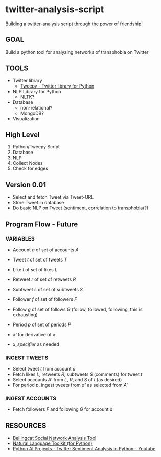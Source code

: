 # twitter-analysis-script
Building a twitter-analysis script through the power of friendship! 

## GOAL
Build a python tool for analyzing networks of transphobia on Twitter

## TOOLS
- Twitter library
    - [Tweepy - Twitter library for Python](https://www.tweepy.org/)
- NLP Library for Python
    - NLTK?
- Database
    - non-relational?
    - MongoDB?
- Visualization

## High Level 
1. Python/Tweepy Script
2. Database 
3. NLP 
4. Collect Nodes
5. Check for edges 

## Version 0.01
- Select and fetch Tweet via Tweet-URL
- Store Tweet in database
- Do basic NLP on Tweet (sentiment, correlation to transphobia(?)

## Program Flow  - Future

### VARIABLES
- Account *a* of set of accounts *A*
- Tweet *t* of set of tweets *T*
- Like *l* of set of likes *L*
- Retweet *r* of set of retweets *R*
- Subtweet *s* of set of subtweets *S*
- Follower *f* of set of followers *F*
- Follow *g* of set of follows *G* (follow, followed, following, this is exhausting)
- Period *p* of set of periods *P*

- *x'* for derivative of *x*
- *x_specifier* as needed

### INGEST TWEETS
- Select tweet *t* from account *a*
- Fetch likes *L*, retweets *R*, subtweets *S* (comments) for tweet *t*
- Select accounts *A'* from *L*, *R*, and *S* of *t* (as desired)
- For period *p*, ingest tweets from *a'* as selected from *A'*

### INGEST ACCOUNTS
- Fetch followers *F* and following *G* for account *a*


## RESOURCES
- [Bellingcat Social Network Analysis Tool](https://www.bellingcat.com/app/uploads/2022/08/Bellingcat-Hackathon-Social-Network-Analysis-Tool-Aug22.pdf)
- [Natural Language Toolkit (for Python)](https://www.nltk.org/)
- [Python AI Projects - Twitter Sentiment Analysis in Python - Youtube](https://www.youtube.com/watch?v=pgZcP852dMg)
